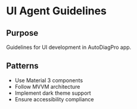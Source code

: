 # UI Agent Guidelines

## Purpose
Guidelines for UI development in AutoDiagPro app.

## Patterns
- Use Material 3 components
- Follow MVVM architecture
- Implement dark theme support
- Ensure accessibility compliance